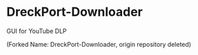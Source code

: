 # DreckPort-Downloader
GUI for YouTube DLP

(Forked Name: DreckPort-Downloader, origin repository deleted)
